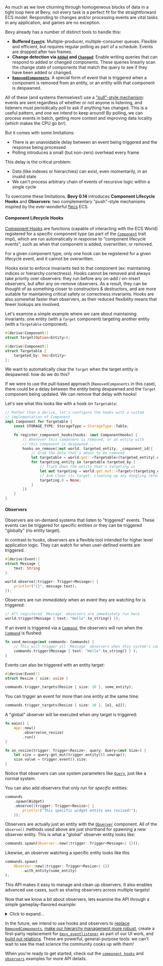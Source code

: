 <!-- Hooks: https://github.com/bevyengine/bevy/pull/10756 -->
<!-- Observers: https://github.com/bevyengine/bevy/pull/10839 -->

As much as we love churning through homogeneous blocks of data in a tight loop here at Bevy, not every task is a perfect fit for the straightforward ECS model.
Responding to changes and/or processing events are vital tasks in any application, and games are no exception.

Bevy already has a number of distinct tools to handle this:

- **Buffered [`Event`]s**: Multiple-producer, multiple-consumer queues. Flexible and efficient, but requires regular polling as part of a schedule. Events are dropped after two frames.
- **Change detection via [`Added`] and [`Changed`]**: Enable writing queries that can respond to added or changed components. These queries linearly scan the change state of components that match the query to see if they have been added or changed.
- **[`RemovedComponents`]**: A special form of event that is triggered when a component is removed from an entity, or an entity with that component is despawned.

All of these (and systems themselves!) use a ["pull"-style mechanism]: events are sent regardless of whether or not anyone is listening, and listeners must periodically poll to ask if anything has changed.
This is a useful pattern, and one we intend to keep around!
By polling, we can process events in batch, getting more context and improving data locality (which makes the CPU go *brr*).

But it comes with some limitations:

- There is an unavoidable delay between an event being triggered and the response being processed
- Polling introduces a small (but non-zero) overhead every frame

This delay is the critical problem:

- Data (like indexes or hierarchies) can exist, even momentarily, in an invalid state
- We can't process arbitrary chain of events of recursive logic within a single cycle

To overcome these limitations, **Bevy 0.14** introduces **Component Lifecycle Hooks** and **Observers**: two complementary "push"-style mechanisms inspired by the ever-wonderful [flecs] ECS.

#### Component Lifecycle Hooks

[Component Hooks](https://docs.rs/bevy/0.14/bevy/ecs/component/struct.ComponentHooks.html) are functions (capable of interacting with the ECS World) registered for a specific component type (as part of the [`Component`] trait impl), which are run automatically in response to "component lifecycle events", such as when that component is added, overwritten, or removed.

For a given component type, only one hook can be registered for a given lifecycle event, and it cannot be overwritten.

Hooks exist to enforce invariants tied to that component (ex: maintaining indices or hierarchy correctness).
Hooks cannot be removed and always take priority over observers: they run before any on-add / on-insert observers, but after any on-remove observers.
As a result, they can be thought of as something closer to constructors & destructors, and are more suitable for maintaining critical safety or correctness invariants.
Hooks are also somewhat faster than observers, as their reduced flexibility means that fewer lookups are involved.

Let's examine a simple example where we care about maintaining invariants: one entity (with a `Target` component) targeting another entity (with a `Targetable` component).

```rust
#[derive(Component)]
struct Target(Option<Entity>);

#[derive(Component)]
struct Targetable {
    targeted_by: Vec<Entity>
};
```

We want to automatically clear the `Target` when the target entity is despawned: how do we do this?

If we were to use the pull-based approach (`RemovedComponents` in this case), there could be a delay between the entity being despawned and the `Target` component being updated. We can remove that delay with hooks!

Let's see what this looks like with a hook on `Targetable`:

```rust
// Rather than a derive, let's configure the hooks with a custom
// implementation of Component
impl Component for Targetable {
    const STORAGE_TYPE: StorageType = StorageType::Table;

    fn register_component_hooks(hooks: &mut ComponentHooks) {
        // Whenever this component is removed, or an entity with
        // this component is despawned...
        hooks.on_remove(|mut world, targeted_entity, _component_id|{
            // Grab the data that's about to be removed
            let targetable = world.get::<Targetable>(targeted_entity).unwrap();
            for targeting_entity in targetable.targeted_by {
                // Track down the entity that's targeting us
                let mut targeting = world.get_mut::<Target>(targeting_entity).unwrap();
                // And clear its target, cleaning up any dangling references
                targeting.0 = None;
            }
        })
    }
}
```

#### Observers

Observers are on-demand systems that listen to "triggered" events. These events can be triggered for specific entities *or* they can be triggered "globally" (no entity target).

In contrast to hooks, observers are a flexible tool intended for higher level application logic. They can watch for when user-defined events are triggered.

```rust
#[derive(Event)]
struct Message {
    text: String
}

world.observe(|trigger: Trigger<Message>| {
    println!("{}", message.text);
});
```

Observers are run *immediately* when an event they are watching for is triggered:

```rust
// All registered `Message` observers are immediately run here
world.trigger(Message { text: "Hello".to_string() });
```

If an event is triggered via a [`Command`], the observers will run when the [`Command`] is flushed:

```rust
fn send_message(mut commands: Commands) {
    // This will trigger all `Message` observers when this system's commands are flushed
    commands.trigger(Message { text: "Hello".to_string() } );
}
```

Events can also be triggered with an entity target:

```rust
#[derive(Event)]
struct Resize { size: usize }

commands.trigger_targets(Resize { size: 10 }, some_entity);
```

You can trigger an event for more than one entity at the same time:

```rust
commands.trigger_targets(Resize { size: 10 }, [e1, e2]);
```

A "global" observer will be executed when *any* target is triggered:

```rust
fn main() {
    App::new()
        .observe(on_resize)
        .run()
}

fn on_resize(trigger: Trigger<Resize>, query: Query<&mut Size>) {
    let size = query.get_mut(trigger.entity()).unwrap();
    size.value = trigger.event().size;
} 
```

Notice that observers can use system parameters like [`Query`], just like a normal system.

You can also add observers that only run for *specific* entities:

```rust
commands
    .spawn(Widget)
    .observe(|trigger: Trigger<Resize>| {
        println!("This specific widget entity was resized!");
    });
```

Observers are actually just an entity with the [`Observer`](https://docs.rs/bevy/0.14/ecs/observer/struct.Observer.html) component. All of the `observe()` methods used above are just shorthand for spawning a new observer entity. This is what a "global" observer entity looks like:

```rust
commands.spawn(Observer::new(|trigger: Trigger<Message>| {}));
```

Likewise, an observer watching a specific entity looks like this

```rust
commands.spawn(
    Observer::new(|trigger: Trigger<Resize>| {})
        .with_entity(some_entity)
);
```

This API makes it easy to manage and clean up observers. It also enables advanced use cases, such as sharing observers across multiple targets!

Now that we know a bit about observers, lets examine the API through a simple gameplay-flavored example:

<details>
<summary>Click to expand...</summary>

```rust
use bevy::prelude::*;

#[derive(Event)]
struct DealDamage {
    damage: u8,
}

#[derive(Event)]
struct LoseLife {
    life_lost: u8,
}

#[derive(Event)]
struct PlayerDeath;

#[derive(Component)]
struct Player;

#[derive(Component)]
struct Life(u8);

#[derive(Component)]
struct Defense(u8);

#[derive(Component, Deref, DerefMut)]
struct Damage(u8);

#[derive(Component)]
struct Monster;

fn main() {
    App::new()
        .add_systems(Startup, spawn_player)
        .add_systems(Update, attack_player)
        .observe(on_player_death);
}

fn spawn_player(mut commands: Commands) {
    commands
        .spawn((Player, Life(10), Defense(2)))
        .observe(on_damage_taken)
        .observe(on_losing_life);
}

fn attack_player(
    mut commands: Commands,
    monster_query: Query<&Damage, With<Monster>>,
    player_query: Query<Entity, With<Player>>,
) {
    let player_entity = player_query.single();

    for damage in &monster_query {
        commands.trigger_targets(DealDamage { damage: damage.0 }, player_entity);
    }
}

fn on_damage_taken(
    trigger: Trigger<DealDamage>,
    mut commands: Commands,
    query: Query<&Defense>,
) {
    let defense = query.get(trigger.entity()).unwrap();
    let damage = trigger.event().damage;
    let life_lost = damage.saturating_sub(defense.0);
    // Observers can be chained into each other by sending more triggers using commands.
    // This is what makes observers so powerful ... this chain of events is evaluated
    // as a single transaction when the first event is triggered.
    commands.trigger_targets(LoseLife { life_lost }, trigger.entity());
}

fn on_losing_life(
    trigger: Trigger<LoseLife>,
    mut commands: Commands,
    mut life_query: Query<&mut Life>,
    player_query: Query<Entity, With<Player>>,
) {
    let mut life = life_query.get_mut(trigger.entity()).unwrap();
    let life_lost = trigger.event().life_lost;
    life.0 = life.0.saturating_sub(life_lost);

    if life.0 == 0 && player_query.contains(trigger.entity()) {
        commands.trigger(PlayerDeath);
    }
}

fn on_player_death(_trigger: Trigger<PlayerDeath>, mut app_exit: EventWriter<AppExit>) {
    println!("You died. Game over!");
    app_exit.send_default();
}
```

</details>

In the future, we intend to use hooks and observers to [replace `RemovedComponents`], [make our hierarchy management more robust], create a first-party replacement for [`bevy_eventlistener`] as part of our UI work, and [build out relations].
These are powerful, general-purpose tools: we can't wait to see the mad science the community cooks up with them!

When you're ready to get started, check out the [`component hooks`] and [`observers`] examples for more API details.

[`Event`]: https://docs.rs/bevy/0.14/bevy/ecs/event/trait.Event.html
[`Added`]: https://docs.rs/bevy/0.14/bevy/ecs/prelude/struct.Added.html
[`Changed`]: https://docs.rs/bevy/0.14/bevy/ecs/prelude/struct.Changed.html
[`RemovedComponents`]: https://docs.rs/bevy/latest/bevy/ecs/prelude/struct.RemovedComponents.html
["pull"-style mechanism]: https://dev.to/anubhavitis/push-vs-pull-api-architecture-1djo
[flecs]: https://www.flecs.dev/flecs/
[replace `RemovedComponents`]: https://github.com/bevyengine/bevy/issues/13928
[make our hierarchy management more robust]: https://github.com/bevyengine/bevy/issues/12235
[`bevy_eventlistener`]: https://github.com/aevyrie/bevy_eventlistener
[build out relations]: https://github.com/bevyengine/rfcs/pull/79
[`component hooks`]: https://github.com/bevyengine/bevy/tree/v0.14.0/examples/ecs/component_hooks.rs
[`observers`]: https://github.com/bevyengine/bevy/tree/v0.14.0/examples/ecs/observers.rs
[`Component`]: https://docs.rs/bevy/0.14/bevy/ecs/component/trait.Component.html
[`Command`]: https://docs.rs/bevy/0.14/bevy/ecs/world/trait.Command.html
[`Query`]: https://docs.rs/bevy/0.14/bevy/ecs/prelude/struct.Query.html
